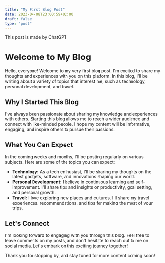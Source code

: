 ```yaml
---
title: "My First Blog Post"
date: 2023-04-08T23:00:59+02:00
draft: false
type: "post"
---
```


This post is made by ChatGPT

# Welcome to My Blog

Hello, everyone! Welcome to my very first blog post. I'm excited to share my thoughts and experiences with you on this platform. In this blog, I'll be writing about a variety of topics that interest me, such as technology, personal development, and travel.

## Why I Started This Blog

I've always been passionate about sharing my knowledge and experiences with others. Starting this blog allows me to reach a wider audience and connect with like-minded people. I hope my content will be informative, engaging, and inspire others to pursue their passions.

## What You Can Expect

In the coming weeks and months, I'll be posting regularly on various subjects. Here are some of the topics you can expect:

- **Technology:** As a tech enthusiast, I'll be sharing my thoughts on the latest gadgets, software, and innovations shaping our world.
- **Personal Development:** I believe in continuous learning and self-improvement. I'll share tips and insights on productivity, goal setting, and personal growth.
- **Travel:** I love exploring new places and cultures. I'll share my travel experiences, recommendations, and tips for making the most of your trips.

## Let's Connect

I'm looking forward to engaging with you through this blog. Feel free to leave comments on my posts, and don't hesitate to reach out to me on social media. Let's embark on this exciting journey together!

Thank you for stopping by, and stay tuned for more content coming soon!

